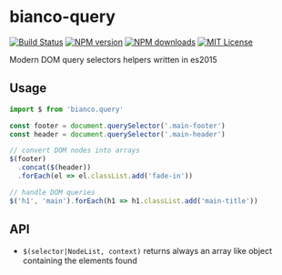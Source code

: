 # bianco-query

[![Build Status][travis-image]][travis-url]
[![NPM version][npm-version-image]][npm-url]
[![NPM downloads][npm-downloads-image]][npm-url]
[![MIT License][license-image]][license-url]

Modern DOM query selectors helpers written in es2015

## Usage

```js
import $ from 'bianco.query'

const footer = document.querySelector('.main-footer')
const header = document.querySelector('.main-header')

// convert DOM nodes into arrays
$(footer)
  .concat($(header))
  .forEach(el => el.classList.add('fade-in'))

// handle DOM queries
$('h1', 'main').forEach(h1 => h1.classList.add('main-title'))

```

## API

- `$(selector|NodeList, context)` returns always an array like object containing the elements found


[travis-image]:https://img.shields.io/travis/biancojs/query.svg?style=flat-square
[travis-url]:https://travis-ci.org/biancojs/query

[license-image]:http://img.shields.io/badge/license-MIT-000000.svg?style=flat-square
[license-url]:LICENSE.txt

[npm-version-image]:http://img.shields.io/npm/v/bianco.query.svg?style=flat-square
[npm-downloads-image]:http://img.shields.io/npm/dm/bianco.query.svg?style=flat-square
[npm-url]:https://npmjs.org/package/bianco.query
